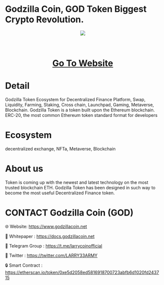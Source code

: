 # Godzilla Coin, GOD Token Biggest Crypto Revolution.

<div align="center"><img src="(https://godzillacoin.net/wp-content/uploads/2023/04/TOPGOD-2.fw_.fw_-1.png)" /><br />
</div>
<div align="center">
  <h1><br />
    <a href="https://godzillacoin.net/" target="_blank">Go To Website<br />
</a></h1>
</div>


# Detail

Godzilla Token Ecosystem for Decentralized Finance Platform, Swap, Liquidity, Farming, Staking, Cross chain, Launchpad, Gaming, Metaverse, Blockchain. Godzilla Token is a token built upon the Ethereum blockchain. ERC-20, the most common Ethereum token standard format for developers

# Ecosystem
decentralized exchange, NFTa, Metaverse, Blockchain

# About us
Token is coming up with the newest and latest technology on the most trusted blockchain ETH. Godzilla Token has been designed in such way to become the most useful Decentralized Finance token.

# CONTACT Godzilla Coin (GOD)

🌐 Website: https://www.godzillacoin.net

📄 Whitepaper : https://docs.godzillacoin.net

👨 Telegram Group : https://t.me/larrycoinofficial

🔷 Twitter : https://twitter.com/LARRY33ARMY

🔒 Smart Contract : https://etherscan.io/token/0xe5d2058ed5816918700723abfb6d1020fd243715
